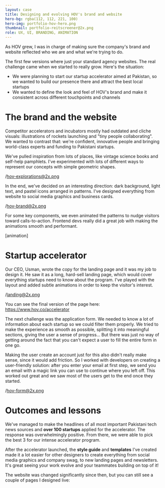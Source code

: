 ```yaml
---
layout: case
title: Designing and evolving HOV's brand and website
hero-bg: rgba(112, 112, 221, 100)
hero-img: portfolio-hov-hero.png
thumbnail: portfolio-reitscreener@2x.png
role: UX, UI, BRANDING, ANIMATION
---
```


As HOV grew, I was in charge of making sure the company's brand and website reflected who we are and what we're trying to do.

The first few versions where just your standard agency websites. The real challenge came when we started to really grow. Here's the situation:
- We were planning to start our startup accelerator aimed at Pakistan, so we wanted to build our presence there and attract the best local startups
- We wanted to define the look and feel of HOV's brand and make it consistent across different touchpoints and channels

# The brand and the website
Competitor accelerators and incubators mostly had outdated and cliche visuals: illustrations of rockets launching and "tiny people collaborating". We wanted to contrast that: we're confident, innovative people and bringing world-class experts and funding to Pakistani startups.

We've pulled inspiration from lots of places, like vintage science books and self-help pamphlets. I've experimented with lots of different ways to represent our concepts with simple geometric shapes.

/hov-explorations@2x.png

In the end, we've decided on an interesting direction: dark background, light text, and pastel icons arranged in patterns. I've designed everything from website to social media graphics and business cards.

/hov-brand@2x.png

For some key components, we even animated the patterns to nudge visitors toward calls-to-action. Frontend devs really did a great job with making the animations smooth and performant.

[animation]

# Startup accelerator
Our CEO, Usman, wrote the copy for the landing page and it was my job to design it. He saw it as a long, hard-sell landing page, which would cover everything startups need to know about the program. I've played with the layout and added subtle animations in order to keep the visitor's interest.

/landing@2x.png

You can see the final version of the page here: https://www.hov.co/accelerator

The next challenge was the application form. We needed to know a lot of information about each startup so we could filter them properly. We tried to make the experience as smooth as possible, splitting it into meaningful sections, giving the user a sense of progress... But there was just no way of getting around the fact that you can't expect a user to fill the entire form in one go.

Making the user create an account just for this also didn't really make sense, since it would add friction. So I worked with developers on creating a user-friendly solution: after you enter your email at first step, we send you an email with a magic link you can use to continue where you left off. This worked out great and we saw most of the users get to the end once they started.

/hov-form@2x.png

# Outcomes and lessons
We've managed to make the headlines of all most important Pakistani tech news sources and **over 100 startups** applied for the accelerator. The response was overwhelmingly positive. From there, we were able to pick the best 3 for our intense accelerator program.

After the accelerator launched, the **style guide** and **templates** I've created made it a lot easier for other designers to create everything from social media graphics and company swag, to new landing pages and newsletters. It's great seeing your work evolve and your teammates building on top of it!

The website was changed significantly since then, but you can still see a couple of pages I designed live:



 